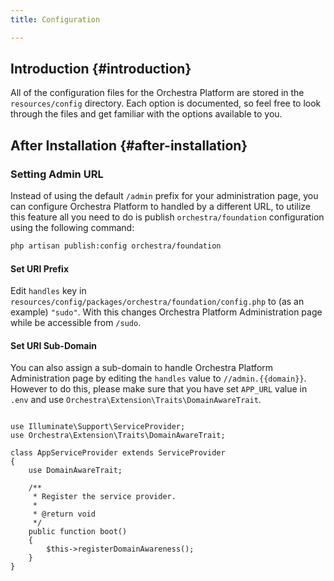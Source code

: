 ```yaml
---
title: Configuration

---
```


## Introduction {#introduction}

All of the configuration files for the Orchestra Platform are stored in the `resources/config` directory. Each option is documented, so feel free to look through the files and get familiar with the options available to you.

## After Installation {#after-installation}

### Setting Admin URL

Instead of using the default `/admin` prefix for your administration page, you can configure Orchestra Platform to handled by a different URL, to utilize this feature all you need to do is publish `orchestra/foundation` configuration using the following command:

```bash
php artisan publish:config orchestra/foundation
```

#### Set URI Prefix

Edit `handles` key in `resources/config/packages/orchestra/foundation/config.php` to (as an example) `"sudo"`. With this changes Orchestra Platform Administration page while be accessible from `/sudo`.

#### Set URI Sub-Domain

You can also assign a sub-domain to handle Orchestra Platform Administration page by editing the `handles` value to `//admin.{{domain}}`. However to do this, please make sure that you have set `APP_URL` value in `.env` and use `Orchestra\Extension\Traits\DomainAwareTrait`.

```<?php namespace App\Providers;

use Illuminate\Support\ServiceProvider;
use Orchestra\Extension\Traits\DomainAwareTrait;

class AppServiceProvider extends ServiceProvider
{
    use DomainAwareTrait;

    /**
     * Register the service provider.
     *
     * @return void
     */
    public function boot()
    {
        $this->registerDomainAwareness();
    }
}
```

